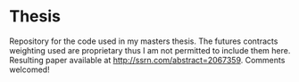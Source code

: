 Thesis
======

Repository for the code used in my masters thesis. The futures contracts weighting used are proprietary thus I am not permitted to include them here. Resulting paper available at http://ssrn.com/abstract=2067359. Comments welcomed!